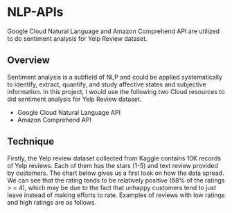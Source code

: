 # NLP-APIs
Google Cloud Natural Language and Amazon Comprehend API are utilized to do sentiment analysis for Yelp Review dataset.

## Overview 
Sentiment analysis is a subfield of NLP and could be applied systematically to identify, extract, quantify, and study affective states and subjective information. In this project, I would use the following two Cloud resources to did sentiment analysis for Yelp Review dataset.

*	Google Cloud Natural Language API
*	Amazon Comprehend API

## Technique

Firstly, the Yelp review dataset collected from Kaggle contains 10K records of Yelp reviews. Each of them has the stars (1-5) and text review provided by customers. The chart below gives us a first look on how the data spread. We can see that the rating tends to be relatively positive (68% of the ratings > = 4), which may be due to the fact that unhappy customers tend to just leave instead of making efforts to rate. Examples of reviews with low ratings and high ratings are as follows.
